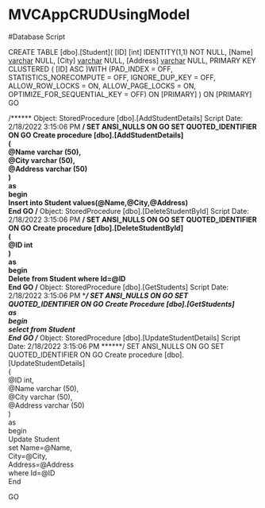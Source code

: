 # MVCAppCRUDUsingModel

#Database Script

CREATE TABLE [dbo].[Student](
	[ID] [int] IDENTITY(1,1) NOT NULL,
	[Name] [varchar](100) NULL,
	[City] [varchar](100) NULL,
	[Address] [varchar](100) NULL,
PRIMARY KEY CLUSTERED 
(
	[ID] ASC
)WITH (PAD_INDEX = OFF, STATISTICS_NORECOMPUTE = OFF, IGNORE_DUP_KEY = OFF, ALLOW_ROW_LOCKS = ON, ALLOW_PAGE_LOCKS = ON, OPTIMIZE_FOR_SEQUENTIAL_KEY = OFF) ON [PRIMARY]
) ON [PRIMARY]
GO


/****** Object:  StoredProcedure [dbo].[AddStudentDetails]    Script Date: 2/18/2022 3:15:06 PM ******/
SET ANSI_NULLS ON
GO
SET QUOTED_IDENTIFIER ON
GO
Create procedure [dbo].[AddStudentDetails]  
(  
   @Name varchar (50),  
   @City varchar (50),  
   @Address varchar (50)  
)  
as  
begin  
   Insert into Student values(@Name,@City,@Address)  
End 
GO
/****** Object:  StoredProcedure [dbo].[DeleteStudentById]    Script Date: 2/18/2022 3:15:06 PM ******/
SET ANSI_NULLS ON
GO
SET QUOTED_IDENTIFIER ON
GO
Create procedure [dbo].[DeleteStudentById]  
(  
   @ID int  
)  
as   
begin  
   Delete from Student where Id=@ID  
End 
GO
/****** Object:  StoredProcedure [dbo].[GetStudents]    Script Date: 2/18/2022 3:15:06 PM ******/
SET ANSI_NULLS ON
GO
SET QUOTED_IDENTIFIER ON
GO
Create Procedure [dbo].[GetStudents]  
as  
begin  
   select *from Student  
End 
GO
/****** Object:  StoredProcedure [dbo].[UpdateStudentDetails]    Script Date: 2/18/2022 3:15:06 PM ******/
SET ANSI_NULLS ON
GO
SET QUOTED_IDENTIFIER ON
GO
Create procedure [dbo].[UpdateStudentDetails]  
(  
   @ID int,  
   @Name varchar (50),  
   @City varchar (50),  
   @Address varchar (50)  
)  
as  
begin  
   Update Student   
   set Name=@Name,  
   City=@City,  
   Address=@Address  
   where Id=@ID  
End 
 
GO
